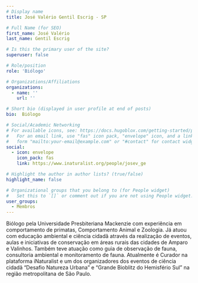 ```yaml
---
# Display name
title: José Valério Gentil Escrig - SP

# Full Name (for SEO)
first_name: José Valério
last_name: Gentil Escrig

# Is this the primary user of the site?
superuser: false

# Role/position
role: 'Biólogo'

# Organizations/Affiliations
organizations:
  - name: ''
    url: ''

# Short bio (displayed in user profile at end of posts)
bio:  Biólogo

# Social/Academic Networking
# For available icons, see: https://docs.hugoblox.com/getting-started/page-builder/#icons
#   For an email link, use "fas" icon pack, "envelope" icon, and a link in the
#   form "mailto:your-email@example.com" or "#contact" for contact widget.
social:
  - icon: envelope
    icon_pack: fas
    link: https://www.inaturalist.org/people/josev_ge

# Highlight the author in author lists? (true/false)
highlight_name: false

# Organizational groups that you belong to (for People widget)
#   Set this to `[]` or comment out if you are not using People widget.
user_groups:
  - Membros
---
```


Biólogo pela Universidade Presbiteriana Mackenzie com experiência em comportamento de primatas, Comportamento Animal e Zoologia. Já atuou com educação ambiental e ciência cidadã através da realização de eventos, aulas e iniciativas de conservação em áreas rurais das cidades de Amparo e Valinhos. Também teve atuação como guia de observação de fauna, consultoria ambiental e monitoramento de fauna. Atualmente é Curador na plataforma iNaturalist e um dos organizadores dos eventos de ciência cidadã “Desafio Natureza Urbana” e “Grande Bioblitz do Hemisfério Sul” na região metropolitana de São Paulo. 

